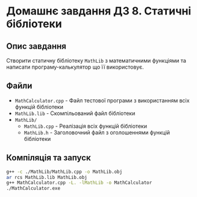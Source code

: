 # Домашнє завдання ДЗ 8. Статичні бібліотеки

## Опис завдання
Створити статичну бібліотеку `MathLib` з математичними функціями та написати програму-калькулятор що її використовує.

## Файли
 - `MathCalculator.cpp` - Файл тестової програми з використанням всіх функцій бібліотеки
 - `MathLib.lib` - Скомпільований файл бібліотеки
 - `MathLib/`
    - `MathLib.cpp` - Реалізація всіх функцій бібліотеки
    - `MathLib.h` - Заголовочний файл з оголошеннями функцій бібліотеки
## Компіляція та запуск
```bash
g++ -c ./MathLib/MathLib.cpp -o MathLib.obj
ar rcs MathLib.lib MathLib.obj
g++ MathCalculator.cpp -L. -lMathLib -o MathCalculator
./MathCalculator.exe
```